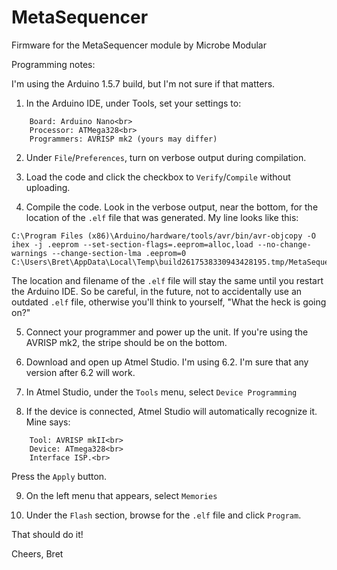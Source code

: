 # MetaSequencer
Firmware for the MetaSequencer module by Microbe Modular

Programming notes:

I'm using the Arduino 1.5.7 build, but I'm not sure if that matters.

1. In the Arduino IDE, under Tools, set your settings to:
```
    Board: Arduino Nano<br>
    Processor: ATMega328<br>
    Programmers: AVRISP mk2 (yours may differ)
```
2. Under `File`/`Preferences`, turn on verbose output during compilation.

3. Load the code and click the checkbox to `Verify`/`Compile` without uploading.

4. Compile the code.  Look in the verbose output, near the bottom, for the location of the `.elf` file that was generated.  My line looks like this:
```
C:\Program Files (x86)\Arduino/hardware/tools/avr/bin/avr-objcopy -O ihex -j .eeprom --set-section-flags=.eeprom=alloc,load --no-change-warnings --change-section-lma .eeprom=0 C:\Users\Bret\AppData\Local\Temp\build2617538330943428195.tmp/MetaSequencer.cpp.elf
```
The location and filename of the `.elf` file will stay the same until you restart the Arduino IDE.  So be careful, in the future, not to accidentally use an outdated `.elf` file, otherwise you'll think to yourself, "What the heck is going on?"

5. Connect your programmer and power up the unit.  If you're using the AVRISP mk2, the stripe should be on the bottom.

6. Download and open up Atmel Studio.  I'm using 6.2.  I'm sure that any version after 6.2 will work.

7. In Atmel Studio, under the `Tools` menu, select `Device Programming`

8. If the device is connected, Atmel Studio will automatically recognize it.  Mine says:
```
    Tool: AVRISP mkII<br>
    Device: ATmega328<br>
    Interface ISP.<br>
```
Press the `Apply` button.

9. On the left menu that appears, select `Memories`

10. Under the `Flash` section, browse for the `.elf` file and click `Program`.

That should do it!

Cheers,
Bret
